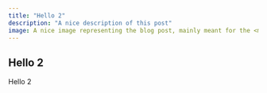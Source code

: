 ```yaml
---
title: "Hello 2"
description: "A nice description of this post"
image: A nice image representing the blog post, mainly meant for the <meta> tags
---
```


## Hello 2

Hello 2
